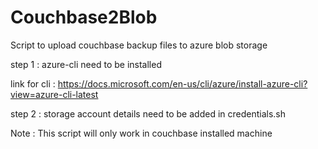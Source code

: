 # Couchbase2Blob
Script to upload couchbase backup files to azure blob storage

step 1 : azure-cli need to be installed 

link for cli : https://docs.microsoft.com/en-us/cli/azure/install-azure-cli?view=azure-cli-latest

step 2 : storage account details need to be added in credentials.sh

Note : This script will only work in couchbase installed machine  
